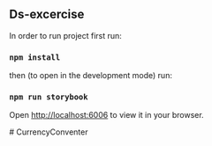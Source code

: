 ## Ds-excercise

In order to run project first run:
### `npm install`

then (to open in the development mode) run:

### `npm run storybook`

Open [http://localhost:6006](http://localhost:6006) to view it in your browser.

#   C u r r e n c y C o n v e n t e r  
 